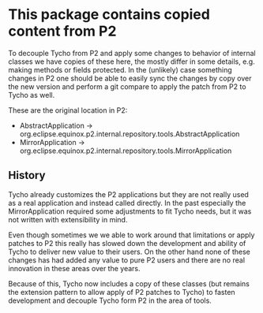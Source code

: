 # This package contains copied content from P2

To decouple Tycho from P2 and apply some changes to behavior of internal classes we have copies of these here, the mostly differ in some details, e.g. making methods or fields protected.
In the (unlikely) case something changes in P2 one should be able to easily sync the changes by copy over the new version and perform a git compare to apply the patch from P2 to Tycho as well.

These are the original location in P2:

- AbstractApplication -> org.eclipse.equinox.p2.internal.repository.tools.AbstractApplication
- MirrorApplication -> org.eclipse.equinox.p2.internal.repository.tools.MirrorApplication

## History

Tycho already customizes the P2 applications but they are not really used as a real application and instead called directly. In the past especially the MirrorApplication required some adjustments to fit Tycho needs, but it was not written with extensibility in mind.

Even though sometimes we we able to work around that limitations or apply patches to P2 this really has slowed down the development and ability of Tycho to deliver new value to their users. On the other hand none of these changes has had added any value to pure P2 users and there are no real innovation in these areas over the years.

Because of this, Tycho now includes a copy of these classes (but remains the extension pattern to allow apply of P2 patches to Tycho) to fasten development and decouple Tycho form P2 in the area of tools.
